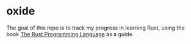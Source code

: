 # oxide

The goal of this repo is to track my progress in learning Rust, using the book [The Rust Programming Language](https://doc.rust-lang.org/book/) as a guide.
